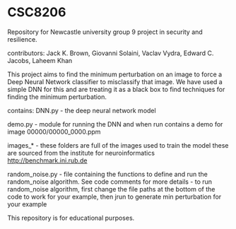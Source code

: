 # CSC8206
Repository for Newcastle university group 9 project in security and resilience. 

contributors:
Jack K. Brown,  Giovanni Solaini,  Vaclav Vydra,  Edward C. Jacobs,  Laheem Khan

This project aims to find the minimum perturbation on an image to force a Deep Neural Network classifier to misclassify that image.
We have used a simple DNN for this and are treating it as a black box to find techniques for finding the minimum perturbation.

contains:
DNN.py - the deep neural network model

demo.py - module for running the DNN and when run contains a demo for image 00000/00000_0000.ppm

images_* - these folders are full of the images used to train the model these are sourced from the institute for neuroinformatics http://benchmark.ini.rub.de

random_noise.py - file containing the functions to define and run the random_noise algorithm. See code comments for more details
				- to run random_noise algorithm, first change the file paths at the bottom of the code to work for your example, then jrun to generate min perturbation for your example
				
This repository is for educational purposes.
